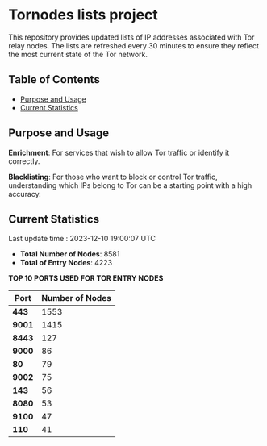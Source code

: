 # Tornodes lists project

This repository provides updated lists of IP addresses associated with Tor relay nodes. The lists are refreshed every 30 minutes to ensure they reflect the most current state of the Tor network.

## Table of Contents

- [Purpose and Usage](#purpose-and-usage)
- [Current Statistics](#current-statistics)


## Purpose and Usage

**Enrichment**: For services that wish to allow Tor traffic or identify it correctly.

**Blacklisting**: For those who want to block or control Tor traffic, understanding which IPs belong to Tor can be a starting point with a high accuracy.

## Current Statistics

Last update time : 2023-12-10 19:00:07 UTC

- **Total Number of Nodes**: 8581
- **Total of Entry Nodes**: 4223

**TOP 10 PORTS USED FOR TOR ENTRY NODES**

| **Port** | **Number of Nodes** |
|------|-----------------|
| **443**   | 1553  |
| **9001**   | 1415  |
| **8443**   | 127  |
| **9000**   | 86  |
| **80**   | 79  |
| **9002**   | 75  |
| **143**   | 56  |
| **8080**   | 53  |
| **9100**   | 47  |
| **110**   | 41  |

